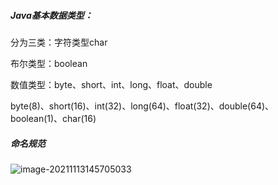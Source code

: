 ##### Java基本数据类型：

分为三类：字符类型char 

布尔类型：boolean

 数值类型：byte、short、int、long、float、double

byte(8)、short(16)、int(32)、long(64)、float(32)、double(64)、boolean(1)、char(16)





##### 命名规范

![image-20211113145705033](C:\Users\李毅\AppData\Roaming\Typora\typora-user-images\image-20211113145705033.png)
